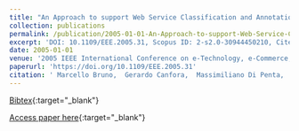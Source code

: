 ```yaml
---
title: "An Approach to support Web Service Classification and Annotation"
collection: publications
permalink: /publication/2005-01-01-An-Approach-to-support-Web-Service-Classification-and-Annotation
excerpt: 'DOI: 10.1109/EEE.2005.31, Scopus ID: 2-s2.0-30944450210, Cited by: 59'
date: 2005-01-01
venue: '2005 IEEE International Conference on e-Technology, e-Commerce, and e-Services (EEE 2005), 29 March - 1 April 2005, Hong Kong, China'
paperurl: 'https://doi.org/10.1109/EEE.2005.31'
citation: ' Marcello Bruno,  Gerardo Canfora,  Massimiliano Di Penta,  Rita Scognamiglio, &quot;An Approach to support Web Service Classification and Annotation.&quot; 2005 IEEE International Conference on e-Technology, e-Commerce, and e-Services (EEE 2005), 29 March - 1 April 2005, Hong Kong, China, 2005.'
---
```

[Bibtex](https://dblp.org/rec/bib/conf/eee/BrunoCPS05){:target="_blank"}

[Access paper here](https://doi.org/10.1109/EEE.2005.31){:target="_blank"}
